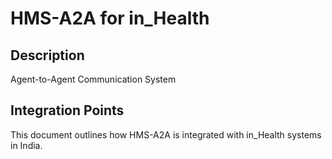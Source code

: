 # HMS-A2A for in_Health

## Description

Agent-to-Agent Communication System

## Integration Points

This document outlines how HMS-A2A is integrated with in_Health systems in India.

